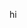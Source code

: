 hi<question source="labguidepage001F7xzRzkW" />
<validation step="7a4e39bd-7c3f-4926-9c05-e3ecc5337834" />
<validation step="e8b21032-bb42-4bc8-a9b4-c3ec7c4bdce5" />
